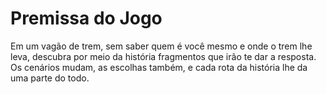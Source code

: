 # Premissa do Jogo

Em um vagão de trem, sem saber quem é você mesmo e onde o trem lhe leva, descubra por meio da história fragmentos que irão te dar a resposta. Os cenários mudam, as escolhas também, e cada rota da história lhe da  uma parte do todo.
